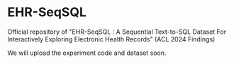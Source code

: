 # EHR-SeqSQL
Official repository of "EHR-SeqSQL : A Sequential Text-to-SQL Dataset For Interactively Exploring Electronic Health Records" (ACL 2024 Findings)

We will upload the experiment code and dataset soon.
